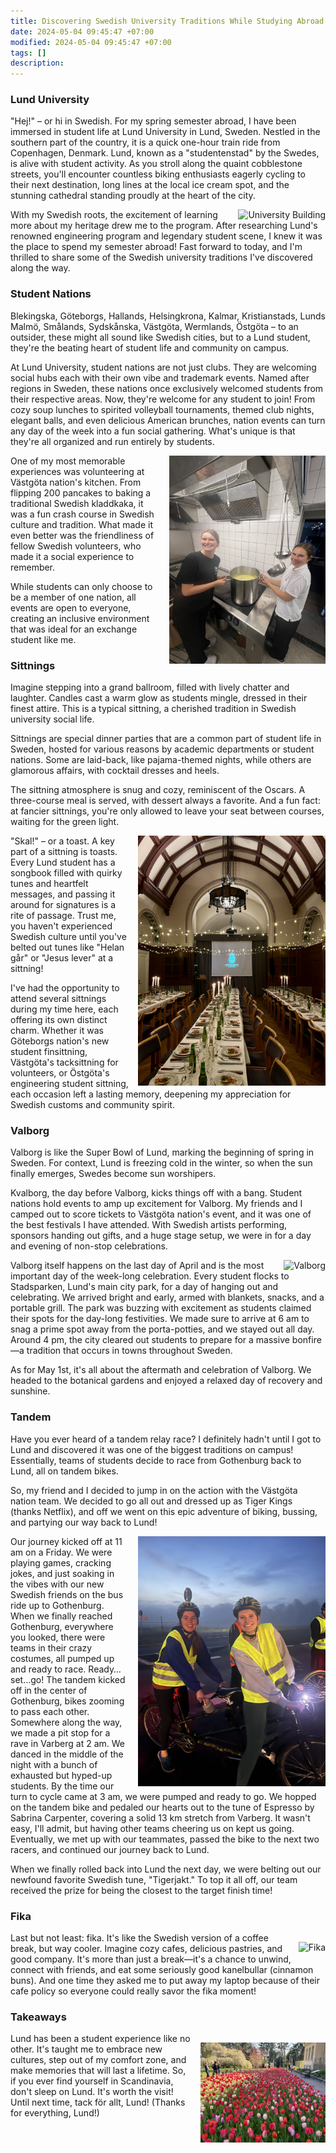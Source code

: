 ```yaml
---
title: Discovering Swedish University Traditions While Studying Abroad
date: 2024-05-04 09:45:47 +07:00
modified: 2024-05-04 09:45:47 +07:00
tags: []
description:
---
```

### Lund University

"Hej!" – or hi in Swedish. For my spring semester abroad, I have been immersed in student life at Lund University in Lund, Sweden. Nestled in the southern part of the country, it is a quick one-hour train ride from Copenhagen, Denmark. Lund, known as a "studentenstad" by the Swedes, is alive with student activity. As you stroll along the quaint cobblestone streets, you'll encounter countless biking enthusiasts eagerly cycling to their next destination, long lines at the local ice cream spot, and the stunning cathedral standing proudly at the heart of the city.

<div style="float: right; margin-left: 15px;">
  <img src="../UniversityBuilding.JPG" alt="University Building" width="300">
</div>

With my Swedish roots, the excitement of learning more about my heritage drew me to the program. After researching Lund's renowned engineering program and legendary student scene, I knew it was the place to spend my semester abroad! Fast forward to today, and I'm thrilled to share some of the Swedish university traditions I've discovered along the way.



### Student Nations

Blekingska, Göteborgs, Hallands, Helsingkrona, Kalmar, Kristianstads, Lunds Malmö, Smålands, Sydskånska, Västgöta, Wermlands, Östgöta – to an outsider, these might all sound like Swedish cities, but to a Lund student, they're the beating heart of student life and community on campus.

At Lund University, student nations are not just clubs. They are welcoming social hubs each with their own vibe and trademark events. Named after regions in Sweden, these nations once exclusively welcomed students from their respective areas. Now, they're welcome for any student to join! From cozy soup lunches to spirited volleyball tournaments, themed club nights, elegant balls, and even delicious American brunches, nation events can turn any day of the week into a fun social gathering. What's unique is that they're all organized and run entirely by students.

<div style="float: right; margin-left: 15px;">
  <img src="../VGKitchenVolunteering.JPG" alt="Sittning" width=250>
</div>

One of my most memorable experiences was volunteering at Västgöta nation's kitchen. From flipping 200 pancakes to baking a traditional Swedish kladdkaka, it was a fun crash course in Swedish culture and tradition. What made it even better was the friendliness of fellow Swedish volunteers, who made it a social experience to remember.

While students can only choose to be a member of one nation, all events are open to everyone, creating an inclusive environment that was ideal for an exchange student like me.


### Sittnings

Imagine stepping into a grand ballroom, filled with lively chatter and laughter. Candles cast a warm glow as students mingle, dressed in their finest attire. This is a typical sittning, a cherished tradition in Swedish university social life.

Sittnings are special dinner parties that are a common part of student life in Sweden, hosted for various reasons by academic departments or student nations. Some are laid-back, like pajama-themed nights, while others are glamorous affairs, with cocktail dresses and heels.

The sittning atmosphere is snug and cozy, reminiscent of the Oscars. A three-course meal is served, with dessert always a favorite. And a fun fact: at fancier sittnings, you're only allowed to leave your seat between courses, waiting for the green light.

<div style="float: right; margin-left: 15px;">
  <img src="../Sittning.JPG" alt="Sittning" width=300>
</div>

"Skal!" – or a toast. A key part of a sittning is toasts. Every Lund student has a songbook filled with quirky tunes and heartfelt messages, and passing it around for signatures is a rite of passage. Trust me, you haven't experienced Swedish culture until you've belted out tunes like "Helan går" or "Jesus lever" at a sittning!

I've had the opportunity to attend several sittnings during my time here, each offering its own distinct charm. Whether it was Göteborgs nation's new student finsittning, Västgöta's tacksittning for volunteers, or Östgöta's engineering student sittning, each occasion left a lasting memory, deepening my appreciation for Swedish customs and community spirit.


### Valborg 

Valborg is like the Super Bowl of Lund, marking the beginning of spring in Sweden. For context, Lund is freezing cold in the winter, so when the sun finally emerges, Swedes become sun worshipers.

Kvalborg, the day before Valborg, kicks things off with a bang. Student nations hold events to amp up excitement for Valborg. My friends and I camped out to score tickets to Västgöta nation's event, and it was one of the best festivals I have attended. With Swedish artists performing, sponsors handing out gifts, and a huge stage setup, we were in for a day and evening of non-stop celebrations. 

<div style="float: right; margin-left: 15px;">
  <img src="../Valborg.JPG" alt="Valborg" width=300>
</div>

Valborg itself happens on the last day of April and is the most important day of the week-long celebration. Every student flocks to Stadsparken, Lund's main city park, for a day of hanging out and celebrating. We arrived bright and early, armed with blankets, snacks, and a portable grill. The park was buzzing with excitement as students claimed their spots for the day-long festivities. We made sure to arrive at 6 am to snag a prime spot away from the porta-potties, and we stayed out all day. Around 4 pm, the city cleared out students to prepare for a massive bonfire—a tradition that occurs in towns throughout Sweden. 

As for May 1st, it's all about the aftermath and celebration of Valborg. We headed to the botanical gardens and enjoyed a relaxed day of recovery and sunshine.

### Tandem

Have you ever heard of a tandem relay race? I definitely hadn't until I got to Lund and discovered it was one of the biggest traditions on campus! Essentially, teams of students decide to race from Gothenburg back to Lund, all on tandem bikes.

So, my friend and I decided to jump in on the action with the Västgöta nation team. We decided to go all out and dressed up as Tiger Kings (thanks Netflix), and off we went on this epic adventure of biking, bussing, and partying our way back to Lund!

<div style="float: right; margin-left: 15px;">
  <img src="../TandemRace.JPG" alt="Tandem" width=300>
</div>

Our journey kicked off at 11 am on a Friday. We were playing games, cracking jokes, and just soaking in the vibes with our new Swedish friends on the bus ride up to Gothenburg. When we finally reached Gothenburg, everywhere you looked, there were teams in their crazy costumes, all pumped up and ready to race. Ready…set…go! The tandem kicked off in the center of Gothenburg, bikes zooming to pass each other. Somewhere along the way, we made a pit stop for a rave in Varberg at 2 am. We danced in the middle of the night with a bunch of exhausted but hyped-up students. By the time our turn to cycle came at 3 am, we were pumped and ready to go. We hopped on the tandem bike and pedaled our hearts out to the tune of Espresso by Sabrina Carpenter, covering a solid 13 km stretch from Varberg. It wasn't easy, I'll admit, but having other teams cheering us on kept us going. Eventually, we met up with our teammates, passed the bike to the next two racers, and continued our journey back to Lund.

When we finally rolled back into Lund the next day, we were belting out our newfound favorite Swedish tune, "Tigerjakt." To top it all off, our team received the prize for being the closest to the target finish time! 


### Fika

<div style="float: right; margin-left: 15px; margin-top: 15px;">
  <img src="../Fika.JPG" alt="Fika" width=200>
</div>

Last but not least: fika. It's like the Swedish version of a coffee break, but way cooler. Imagine cozy cafes, delicious pastries, and good company. It's more than just a break—it's a chance to unwind, connect with friends, and eat some seriously good kanelbullar (cinnamon buns). And one time they asked me to put away my laptop because of their cafe policy so everyone could really savor the fika moment!

### Takeaways

<div style="float: right; margin-left: 15px; margin-top: 15px;">
  <img src="../BotanicalGarden.JPG" alt="Garden" width=200 >
</div>

Lund has been a student experience like no other. It's taught me to embrace new cultures, step out of my comfort zone, and make memories that will last a lifetime. So, if you ever find yourself in Scandinavia, don't sleep on Lund. It's worth the visit! Until next time, tack för allt, Lund! (Thanks for everything, Lund!)
